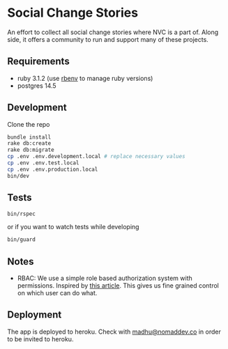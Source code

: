 # Social Change Stories

An effort to collect all social change stories where NVC is a part of. Along side, it offers a community to run and support many of these projects.

## Requirements

- ruby 3.1.2 (use [rbenv](https://github.com/rbenv/rbenv) to manage ruby versions)
- postgres 14.5

## Development

Clone the repo

```sh
bundle install
rake db:create
rake db:migrate
cp .env .env.development.local # replace necessary values
cp .env .env.test.local
cp .env .env.production.local
bin/dev
```

## Tests

```sh
bin/rspec
```

or if you want to watch tests while developing

```sh
bin/guard
```

## Notes

- RBAC: We use a simple role based authorization system with permissions. Inspired by [this article](https://ngaunhien.net/blog/simple-rbac-implementation-with-rails). This gives us fine grained control on which user can do what.

## Deployment

The app is deployed to heroku. Check with madhu@nomaddev.co in order to be invited to heroku.
